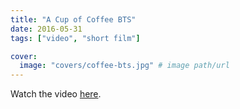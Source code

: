 ```yaml
---
title: "A Cup of Coffee BTS"
date: 2016-05-31
tags: ["video", "short film"]

cover:
  image: "covers/coffee-bts.jpg" # image path/url
---
```


Watch the video [here](https://www.youtube.com/watch?v=Y-B7fG7nk2I).
